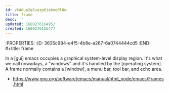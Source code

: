 ```yaml
---
id: vk4dup2g5vezp6iaknq0l0m
title: frame
desc: ''
updated: 1680276164952
created: 1680276156477
---
```


:PROPERTIES:
:ID:       3635c984-e4f5-4b8e-a267-6a0744444cd5
:END:
#+title: frame

In a [gui] emacs occupies a graphical system-level display region. It's what
we call nowadays, a "windows" and it's handled by the [operating system].
A frame normally contains a [window], a menu bar, tool bar, and echo area.

- https://www.gnu.org/software/emacs/manual/html_node/emacs/Frames.html